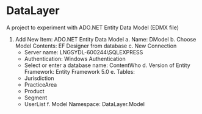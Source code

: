 # DataLayer
A project to experiment with ADO.NET Entity Data Model (EDMX file)
1. Add New Item: ADO.NET Entity Data Model
   a. Name: DModel
   b. Choose Model Contents: EF Designer from database
   c. New Connection
      - Server name: LNGSYDL-600244\SQLEXPRESS
      - Authentication: Windows Authentication
      - Select or enter a database name: ContentWho
   d. Version of Entity Framework: Entity Framework 5.0
   e. Tables:
      - Jurisdiction
      - PracticeArea
      - Product
      - Segment
      - UserList
   f. Model Namespace: DataLayer.Model
   

